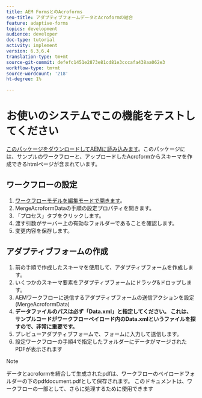 ```yaml
---
title: AEM FormsとのAcroforms
seo-title: アダプティブフォームデータとAcroformの結合
feature: adaptive-forms
topics: development
audience: developer
doc-type: tutorial
activity: implement
version: 6.3,6.4
translation-type: tm+mt
source-git-commit: defefc1451e2873e81cd81e3cccafa438aa062e3
workflow-type: tm+mt
source-wordcount: '218'
ht-degree: 1%

---
```



# お使いのシステムでこの機能をテストしてください

[このパッケージをダウンロードしてAEMに読み込みます](assets/acro-form-aem-form.zip)。このパッケージには、サンプルのワークフローと、アップロードしたAcroformからスキーマを作成できるhtmlページが含まれています。

## ワークフローの設定

1. [ワークフローモデルを編集モードで開きます](http://localhost:4502/editor.html/conf/global/settings/workflow/models/MergeAcroformData.html)。
2. MergeAcroformDataの手順の設定プロパティを開きます。
3. 「プロセス」タブをクリックします。
4. 渡す引数がサーバー上の有効なフォルダーであることを確認します。
5. 変更内容を保存します。

## アダプティブフォームの作成

1. 前の手順で作成したスキーマを使用して、アダプティブフォームを作成します。
2. いくつかのスキーマ要素をアダプティブフォームにドラッグ&amp;ドロップします。
3. AEMワークフローに送信するアダプティブフォームの送信アクションを設定(MergeAcroformData)
4. **データファイルのパスは必ず「Data.xml」と指定してください。 これは、サンプルコードがワークフローペイロード内のData.xmlというファイルを探すので、非常に重要です。**
5. プレビューアダプティブフォームで、フォームに入力して送信します。
6. 設定ワークフローの手順4で指定したフォルダーにデータがマージされたPDFが表示されます

>[!NOTE]
>
>データとacroformを結合して生成されたpdfは、ワークフローのペイロードフォルダーの下のpdfdocument.pdfとして保存されます。 このドキュメントは、ワークフローの一部として、さらに処理するために使用できます
